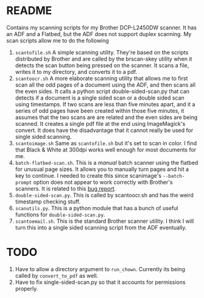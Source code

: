 # README

Contains my scanning scripts for my Brother DCP-L2450DW scanner. It has an ADF
and a Flatbed, but the ADF does not support duplex scanning. My scan scripts
allow me to do the following

1.  `scantofile.sh` A simple scanning utility. They're based on the scripts
    distributed by Brother and are called by the brscan-skey utility when it
    detects the scan button being pressed on the scanner. It scans a file,
    writes it to my directory, and converts it to a pdf.
1.  `scantoocr.sh` A more elaborate scanning utility that allows me to first
    scan all the odd pages of a document using the ADF, and then scans all the
    even sides. It calls a python script double-sided-scan.py that can detects
    if a document is a single sided scan or a double sided scan using
    timestamps. If two scans are less than five minutes apart, and it a series
    of odd pages have been created within those five minutes, it assumes that
    the two scans are are related and the even sides are being scanned. It
    creates a single pdf file at the end using ImageMagick's convert.
    It does have the disadvantage that it cannot really be used for
    single sided scanning. 
1.  `scantoimage.sh` Same as `scantofile.sh` but it's set to scan in color. I
    find that Black & White at 300dpi works well enough for most documents for
    me.
1.  `batch-flatbed-scan.sh`. This is a *manual* batch scanner using the flatbed
    for unusual page sizes. It allows you to manually turn pages and hit a key
    to continue. I needed to create this since scanimage's `--batch-prompt`
    option does not appear to work correctly with Brother's scanners. It is
    related to this [bug report](http://lists.alioth.debian.org/pipermail/sane-devel/2016-May/034587.html).
1.  `double-sided-scan.py`. This is called by scantoocr.sh and has the weird
    timestamp checking stuff.
1.  `scanutils.py`. This is a python module that has a bunch of useful functions
    for `double-sided-scan.py`. 
1.  `scantoemail.sh`. This is the standard Brother scanner utility. I think I
    will turn this into a single sided scanning script from the ADF eventually.

# TODO

1.	Have to allow a directory argument to `run_chown`. Currently its being called by `convert_to_pdf` as well.
1.	Have to fix single-sided-scan.py so that it accounts for permissions properly. 

